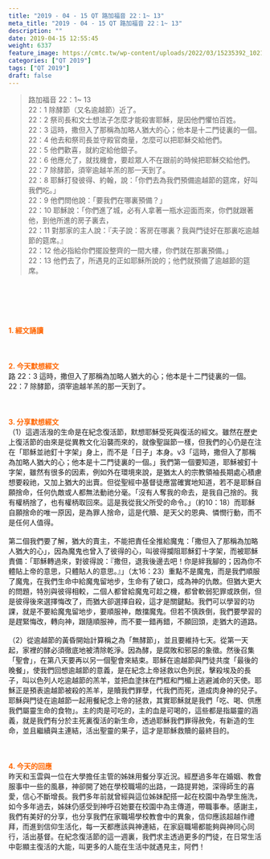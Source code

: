 ```yaml
---
title: "2019 - 04 - 15 QT 路加福音 22：1~ 13"
meta_title: "2019 - 04 - 15 QT 路加福音 22：1~ 13"
description: ""
date: 2019-04-15 12:55:45
weight: 6337
feature_image: https://cmtc.tw/wp-content/uploads/2022/03/15235392_10211799862337740_180693556567566654_o-1.webp
categories: ["QT 2019"]
tags: ["QT 2019"]
draft: false
---
```


<blockquote>路加福音 22：1~ 13<br />
22：1 除酵節（又名逾越節）近了。<br />
22：2 祭司長和文士想法子怎麼才能殺害耶穌，是因他們懼怕百姓。<br />
22：3 這時，撒但入了那稱為加略人猶大的心；他本是十二門徒裏的一個。<br />
22：4 他去和祭司長並守殿官商量，怎麼可以把耶穌交給他們。<br />
22：5 他們歡喜，就約定給他銀子。<br />
22：6 他應允了，就找機會，要趁眾人不在跟前的時候把耶穌交給他們。<br />
22：7 除酵節，須宰逾越羊羔的那一天到了。<br />
22：8 耶穌打發彼得、約翰，說：「你們去為我們預備逾越節的筵席，好叫我們吃。」<br />
22：9 他們問他說：「要我們在哪裏預備？」<br />
22：10 耶穌說：「你們進了城，必有人拿著一瓶水迎面而來，你們就跟著他，到他所進的房子裏去，<br />
22：11 對那家的主人說：『夫子說：客房在哪裏？我與門徒好在那裏吃逾越節的筵席。』<br />
22：12 他必指給你們擺設整齊的一間大樓，你們就在那裏預備。」<br />
22：13 他們去了，所遇見的正如耶穌所說的；他們就預備了逾越節的筵席。</blockquote><br />
&nbsp;<br />
<br />
&nbsp;<br />
<br />
<span style="color: #ff6600;"><strong>1. </strong><strong>經文誦讀</strong></span><br />
<br />
<span style="color: #ff6600;"><strong> </strong></span><br />
<br />
<span style="color: #ff6600;"><strong>2. 今天默想</strong><strong>經文<br />
</strong></span>路 22：3 這時，撒但入了那稱為加略人猶大的心；他本是十二門徒裏的一個。<br />
22：7 除酵節，須宰逾越羊羔的那一天到了。<br />
<br />
&nbsp;<br />
<br />
<span style="color: #ff6600;"><strong>3. 分享默想經文<br />
</strong></span>（1）這週活潑的生命是在紀念復活節，默想耶穌受死與復活的經文。雖然在歷史上復活節的由來是從異教文化沿襲而來的，就像聖誕節一樣，但我們的心仍是在注在「耶穌並祂釘十字架」身上，而不是「日子」本身。v3「這時，撒但入了那稱為加略人猶大的心；他本是十二門徒裏的一個。」我們第一個要知道，耶穌被釘十字架，雖然有很多的因素，例如外在環境來說，是猶太人的宗教領袖長期處心積慮想要殺祂，又加上猶大的出賣。但從聖經中基督徒應當確實地知道，若不是耶穌自願捨命，任何仇敵或人都無法動祂分毫。「沒有人奪我的命去，是我自己捨的。我有權柄捨了，也有權柄取回來。這是我從我父所受的命令。」（約10：18）而耶穌自願捨命的唯一原因，是為罪人捨命，這是代贖、是天父的恩典、憐憫行動，而不是任何人值得。<br />
<br />
第二個我們要了解，猶大的賣主，不能把責任全推給魔鬼：「撒但入了那稱為加略人猶大的心」，因為魔鬼也曾入了彼得的心，叫彼得攔阻耶穌釘十字架，而被耶穌責備：「耶穌轉過來，對彼得說：『撒但，退我後邊去吧！你是絆我腳的；因為你不體貼上帝的意思，只體貼人的意思。』」（太16：23）重點不是魔鬼，而是我們順服了魔鬼，在我們生命中給魔鬼留地步，生命有了破口，成為神的仇敵。但猶大更大的問題，特別與彼得相較，二個人都曾給魔鬼可趁之機，都曾軟弱犯罪或跌倒，但是彼得後來選擇悔改了，而猶大卻選擇自殺，這才是關鍵點。我們可以學習的功課，就是不要給魔鬼留地步，要順服神，敵擋魔鬼。但若不慎跌倒，我們要學習的是趕緊悔改，轉向神，跟隨順服神，而不要一錯再錯，不願回頭，走猶大的道路。<br />
<br />
（2）從逾越節的黃昏開始計算稱之為「無酵節」，並且要維持七天。從第一天起，家裡的酵必須徹底地被清除乾淨。因為酵，是腐敗和邪惡的象徵。然後召集「聖會」，在第八天要再以另一個聖會來結束。耶穌在逾越節與門徒共度「最後的晚餐」，使我們回想逾越節的意義，是在紀念上帝拯救以色列民，擊殺埃及的長子，叫以色列人吃逾越節的羔羊，並把血塗抹在門框和門楣上逃避滅命的天使。耶穌正是預表逾越節被殺的羔羊，是贖我們罪孽，代我們而死，道成肉身神的兒子。耶穌與門徒在逾越節一起用餐紀念上帝的拯救，其實耶穌就是我們「吃、喝、供應我們屬靈生命的食物」。主的肉是可吃的，主的血是可喝的，這些都是指屬靈的涵義，就是我們有分於主死裏復活的新生命，透過耶穌我們罪得赦免，有新造的生命，並且繼續與主連結，活出聖靈的果子，這才是耶穌救贖的最終目的。<br />
<br />
&nbsp;<br />
<br />
<span style="color: #ff6600;"><strong>4. 今天的回應<br />
</strong></span>昨天和玉雲與一位在大學擔任主管的姊妹用餐分享近況。經歷過多年在婚姻、教會服事中一些的風暴，神卻開了她在學校職場的出路，一路提昇她，深得師生的喜愛，信心不斷增長。我們多年前就曾經與這位姊妹配搭一起在校園中為學生施洗，如今多年過去，姊妹仍感受到神呼召她要在校園中為主傳道，帶職事奉。感謝主，我們有美好的分享，也分享我們在家職場學校教會中的異象，信仰應該超越作禮拜，而進到信仰生活化，每一天都應該與神連結，在家庭職場都能夠與神同心同行，活出基督。在紀念復活節的這一週裏，我們求主透過更多的門徒，在日常生活中彰顯主復活的大能，叫更多的人能在生活中就遇見主，阿們！<br />
<br />
&nbsp;
        